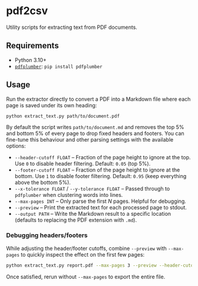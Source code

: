 # pdf2csv

Utility scripts for extracting text from PDF documents.

## Requirements
- Python 3.10+
- [`pdfplumber`](https://github.com/jsvine/pdfplumber): `pip install pdfplumber`

## Usage
Run the extractor directly to convert a PDF into a Markdown file where each
page is saved under its own heading:

```bash
python extract_text.py path/to/document.pdf
```

By default the script writes `path/to/document.md` and removes the top 5% and
bottom 5% of every page to drop fixed headers and footers. You can fine-tune
this behaviour and other parsing settings with the available options:

- `--header-cutoff FLOAT` – Fraction of the page height to ignore at the top.
  Use `0` to disable header filtering. Default: `0.05` (top 5%).
- `--footer-cutoff FLOAT` – Fraction of the page height to ignore at the bottom.
  Use `1` to disable footer filtering. Default: `0.95` (keep everything above
  the bottom 5%).
- `--x-tolerance FLOAT` / `--y-tolerance FLOAT` – Passed through to
  `pdfplumber` when clustering words into lines.
- `--max-pages INT` – Only parse the first *N* pages. Helpful for debugging.
- `--preview` – Print the extracted text for each processed page to stdout.
- `--output PATH` – Write the Markdown result to a specific location (defaults
  to replacing the PDF extension with `.md`).

### Debugging headers/footers
While adjusting the header/footer cutoffs, combine `--preview` with
`--max-pages` to quickly inspect the effect on the first few pages:

```bash
python extract_text.py report.pdf --max-pages 3 --preview --header-cutoff 0.04 --footer-cutoff 0.9
```

Once satisfied, rerun without `--max-pages` to export the entire file.
